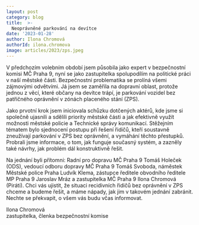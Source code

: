 ```yaml
---
layout: post
category: blog
title:  >-
  Neoprávněné parkování na devítce
date: '2023-01-28'
author: Ilona Chromová
authorId: ilona.chromova
image: articles/2023/zps.jpeg
---
```

V předchozím volebním období jsem působila jako expert v bezpečnostní komisi MČ Praha 9, nyní se jako zastupitelka spolupodílím na politické práci v naší městské části. Bezpečnostní problematika se prolíná všemi zájmovými odvětvími. Já jsem se zaměřila na dopravní oblast, protože jednou z věcí, které občany na devítce trápí, je parkování vozidel bez patřičného oprávnění v zónách placeného stání (ZPS).

Jako prvotní krok jsem iniciovala schůzku dotčených aktérů, kde jsme si společně ujasnili a sdělili priority městské části a jak efektivně využít možnosti městské policie a Technické správy komunikací. Stěžejním tématem bylo sjednocení postupu při řešení řidičů, kteří soustavně zneužívají parkování v ZPS bez oprávnění, a vymáhání těchto přestupků. Probrali jsme informace, o tom, jak funguje současný systém, a zazněly také návrhy, jak problém dál konstruktivně řešit.

Na jednání byli přítomni: Radní pro dopravu MČ Praha 9 Tomáš Holeček (ODS), vedoucí odboru dopravy MČ Praha 9 Tomáš Svoboda, náměstek Městské police Praha Ludvík Klema, zástupce ředitele obvodního ředitele MP Praha 9 Jaroslav Mráz a zastupitelka MČ Praha 9 Ilona Chromová (Piráti).
Chci vás ujistit, že situaci recidivních řidičů bez oprávnění v ZPS chceme a budeme řešit, a máme nápady, jak jim v takovém jednání zabránit. Nechte se překvapit, o všem vás budu včas informovat.

Ilona Chromová<br/> 
zastupitelka, členka bezpečnostní komise
  
